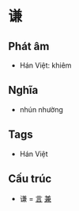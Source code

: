 # 谦

## Phát âm
* Hán Việt: khiêm

## Nghĩa
* nhún nhường

## Tags
* Hán Việt

## Cấu trúc
* 谦 = [言](言.md) [兼](兼.md)

<script>window.HANZI_FIELD='谦';</script>